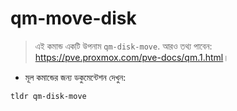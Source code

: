 # qm-move-disk

> এই কমান্ড একটি উপনাম `qm-disk-move`.
> আরও তথ্য পাবেন: <https://pve.proxmox.com/pve-docs/qm.1.html>।

- মূল কমান্ডের জন্য ডকুমেন্টেশন দেখুন:

`tldr qm-disk-move`
